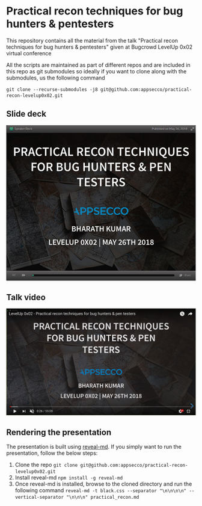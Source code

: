 # Practical recon techniques for bug hunters & pentesters

This repository contains all the material from the talk "Practical recon techniques for bug hunters & pentesters" given at Bugcrowd LevelUp 0x02 virtual conference

All the scripts are maintained as part of different repos and are included in this repo as git submodules so ideally if you want to clone along with the submodules, us the following command


```
git clone --recurse-submodules -j8 git@github.com:appsecco/practical-recon-levelup0x02.git
```

## Slide deck

[![Practical recon techniques for bug hunters & pentesters](imgs/speakerdeck.png)](https://speakerdeck.com/yamakira/practical-recon-techniques-for-bug-hunters-and-pentesters)

## Talk video

[![Practical recon techniques for bug hunters & pentesters](imgs/video.png)](https://www.youtube.com/watch?v=McLdm4c1oLs)

## Rendering the presentation

The presentation is built using [reveal-md](https://github.com/webpro/reveal-md). If you simply want to run the presentation, follow the below steps:

1. Clone the repo `git clone git@github.com:appsecco/practical-recon-levelup0x02.git`
2. Install reveal-md `npm install -g reveal-md`
3. Once reveal-md is installed, browse to the cloned directory and run the following command `reveal-md -t black.css --separator "\n\n\n\n" --vertical-separator "\n\n\n" practical_recon.md`